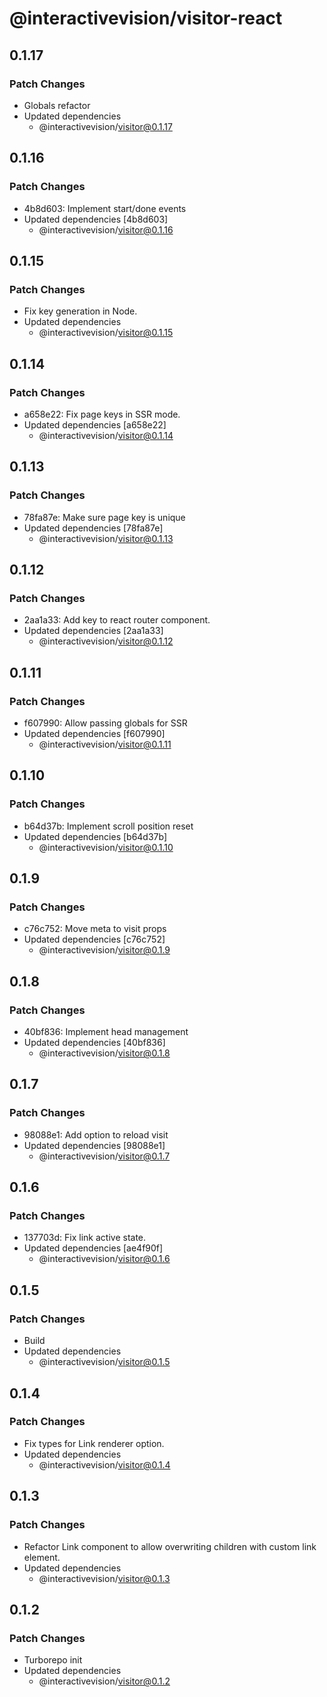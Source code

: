 # @interactivevision/visitor-react

## 0.1.17

### Patch Changes

- Globals refactor
- Updated dependencies
  - @interactivevision/visitor@0.1.17

## 0.1.16

### Patch Changes

- 4b8d603: Implement start/done events
- Updated dependencies [4b8d603]
  - @interactivevision/visitor@0.1.16

## 0.1.15

### Patch Changes

- Fix key generation in Node.
- Updated dependencies
  - @interactivevision/visitor@0.1.15

## 0.1.14

### Patch Changes

- a658e22: Fix page keys in SSR mode.
- Updated dependencies [a658e22]
  - @interactivevision/visitor@0.1.14

## 0.1.13

### Patch Changes

- 78fa87e: Make sure page key is unique
- Updated dependencies [78fa87e]
  - @interactivevision/visitor@0.1.13

## 0.1.12

### Patch Changes

- 2aa1a33: Add key to react router component.
- Updated dependencies [2aa1a33]
  - @interactivevision/visitor@0.1.12

## 0.1.11

### Patch Changes

- f607990: Allow passing globals for SSR
- Updated dependencies [f607990]
  - @interactivevision/visitor@0.1.11

## 0.1.10

### Patch Changes

- b64d37b: Implement scroll position reset
- Updated dependencies [b64d37b]
  - @interactivevision/visitor@0.1.10

## 0.1.9

### Patch Changes

- c76c752: Move meta to visit props
- Updated dependencies [c76c752]
  - @interactivevision/visitor@0.1.9

## 0.1.8

### Patch Changes

- 40bf836: Implement head management
- Updated dependencies [40bf836]
  - @interactivevision/visitor@0.1.8

## 0.1.7

### Patch Changes

- 98088e1: Add option to reload visit
- Updated dependencies [98088e1]
  - @interactivevision/visitor@0.1.7

## 0.1.6

### Patch Changes

- 137703d: Fix link active state.
- Updated dependencies [ae4f90f]
  - @interactivevision/visitor@0.1.6

## 0.1.5

### Patch Changes

- Build
- Updated dependencies
  - @interactivevision/visitor@0.1.5

## 0.1.4

### Patch Changes

- Fix types for Link renderer option.
- Updated dependencies
  - @interactivevision/visitor@0.1.4

## 0.1.3

### Patch Changes

- Refactor Link component to allow overwriting children with custom link element.
- Updated dependencies
  - @interactivevision/visitor@0.1.3

## 0.1.2

### Patch Changes

- Turborepo init
- Updated dependencies
  - @interactivevision/visitor@0.1.2

